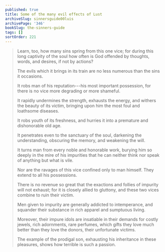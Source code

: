 ```yaml
---
published: true
title: Some of the many evil effects of Lust
archiveSlug: sinnersguide00luis
archivePage: '346'
bookSlug: the-sinners-guide
tags: []
sortOrder: 221
---
```


> Learn, too, how many sins spring from this one vice; for during this long captivity of the soul how often is God offended by thoughts, words, and desires, if not by actions?
>
> The evils which it brings in its train are no less numerous than the sins it occasions.
>
> It robs man of his reputation---his most important possession, for there is no vice more degrading or more shameful.
>
> It rapidly undermines the strength, exhausts the energy, and withers the beauty of its victim, bringing upon him the most foul and loathsome diseases.
>
> It robs youth of its freshness, and hurries it into a premature and dishonorable old age.
>
> It penetrates even to the sanctuary of the soul, darkening the understanding, obscuring the memory, and weakening the will.
>
> It turns man from every noble and honorable work, burying him so deeply in the mire of his impurities that he can neither think nor speak of anything but what is vile.
>
> Nor are the ravages of this vice confined only to man himself. They extend to all his possessions.
>
> There is no revenue so great that the exactions and follies of impurity will not exhaust; for it is closely allied to gluttony, and these two vices combine to ruin their victim.
>
> Men given to impurity are generally addicted to intemperance, and squander their substance in rich apparel and sumptuous living.
>
> Moreover, their impure idols are insatiable in their demands for costly jewels, rich adornments, rare perfumes, which gifts they love much better than they love the donors, their unfortunate victims.
>
> The example of the prodigal son, exhausting his inheritance in these pleasures, shows how terrible is such a passion.
